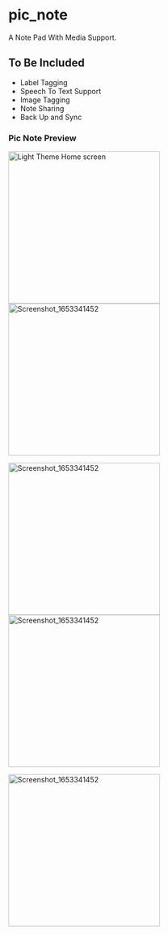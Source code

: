 # pic_note

A Note Pad With Media Support.

## To Be Included

- Label Tagging
- Speech To Text Support
- Image Tagging
- Note Sharing
- Back Up and Sync


### Pic Note Preview

<img src="https://user-images.githubusercontent.com/67955282/169909876-cfa825e0-1999-48b9-bcdf-559a30c31ee6.png" alt="Light Theme Home screen" width = "300"> <img src="https://user-images.githubusercontent.com/67955282/169909909-dbafd0fd-5631-4192-9880-260148d691b0.png" alt="Screenshot_1653341452" width = "300">

<img src="https://user-images.githubusercontent.com/67955282/169909967-0a9e5696-15c9-48c1-b102-a34f5032dfec.png" alt="Screenshot_1653341452" width = "300"> <img src="https://user-images.githubusercontent.com/67955282/169909916-9a5f20c4-ed8b-48bb-adc3-03c1f85ce7d9.png" alt="Screenshot_1653341452" width = "300">

<img src="https://user-images.githubusercontent.com/67955282/169910002-3ecc26b4-cec2-4eea-a91f-bb2a425aff3a.png" alt="Screenshot_1653341452" width = "300">

